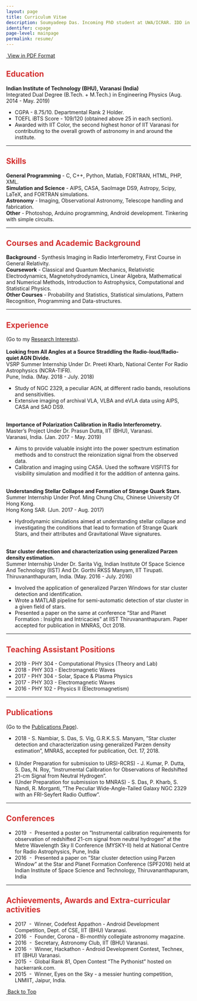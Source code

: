 ```yaml
---
layout: page
title: Curriculum Vitae
description: Soumyadeep Das. Incoming PhD student at UWA/ICRAR. IDD in Engineering Physis, IIT Varanasi (India). Interested in Multiwavelength AGN research and Radio Interferometry.
identifer: cvpage
page-level: mainpage
permalink: resume/
---
```


<a href="{{ 'assets/docs/SoumyadeepDasCV.pdf' | absolute_url }}" class = "button special icon fa-file-pdf-o" target="_blank" rel="noopener noreferrer" >&nbsp;View in PDF Format</a>
<br>
<a name="top"></a>
<h2 style="color:#d32f2f;">Education</h2> 
<b>Indian Institute of Technology (BHU), Varanasi (India)</b> <br>
Integrated Dual Degree (B.Tech. + M.Tech.) in Engineering Physics (Aug. 2014 - May. 2019)
 <ul>
  <li>CGPA - 8.75/10. Departmental Rank 2 Holder.</li>
  <li>TOEFL iBTS Score - 109/120 (obtained above 25 in each section).</li>
  <li>Awarded with IIT Color, the second highest honor of IIT Varanasi for contributing to the overall growth of astronomy in and around the institute.</li>
</ul> 
<hr style="width:100%"> 
<h2 style="color:#d32f2f;">Skills</h2> 

<b>General Programming</b> - C, C++, Python, Matlab, FORTRAN, HTML, PHP, XML.<br>
<b>Simulation and Science</b> - AIPS, CASA, SaoImage DS9, Astropy, Scipy, LaTeX, and FORTRAN simulations.<br>
<b>Astronomy</b> - Imaging, Observational Astronomy, Telescope handling and fabrication.<br>
<b>Other</b> - Photoshop, Arduino programming, Android development. Tinkering with simple circuits.
<hr style="width:100%"> 

<h2 style="color:#d32f2f;">Courses and Academic Background</h2> 
<b>Background</b> - Synthesis Imaging in Radio Interferometry, First Course in General Relativity. <br>
<b>Coursework</b> - Classical and Quantum Mechanics, Relativistic Electrodynamics, Magnetohydrodynamics, Linear Algebra, Mathematical and
Numerical Methods, Introduction to Astrophysics, Computational and Statistical Physics.<br>
<b>Other Courses</b> - Probability and Statistics, Statistical simulations, Pattern Recognition, Programming and Data-structures.<br>
<hr style="width:100%"> 

<h2 style="color:#d32f2f;">Experience</h2> 
(Go to my <a href="{{ 'research' | absolute_url }}">Research Interests</a>).<br><br>
<b>Looking from All Angles at a Source Straddling the Radio-loud/Radio-quiet AGN Divide.</b><br>
VSRP Summer Internship Under Dr. Preeti Kharb, National Center For Radio Astrophysics (NCRA-TIFR).<br>
Pune, India. (May. 2018 - July. 2018)
<ul>
  <li>Study of NGC 2329, a peculiar AGN, at different radio bands, resolutions and sensitivities.</li>
  <li>Extensive imaging of archival VLA, VLBA and eVLA data using AIPS, CASA and SAO DS9.</li>
</ul>
<br>
<b>Importance of Polarization Calibration in Radio Interferometry.</b><br>
Master’s Project Under Dr. Prasun Dutta, IIT (BHU), Varanasi.<br>
Varanasi, India. (Jan. 2017 - May. 2019)
<ul>
  <li>Aims to provide valuable insight into the power spectrum estimation methods and to construct the reionization signal from the observed data.</li>
  <li>Calibration and imaging using CASA. Used the software VISFITS for visibility simulation and modified it for the addition of antenna gains.</li>
</ul>
<br>
<b>Understanding Stellar Collapse and Formation of Strange Quark Stars.</b><br>
Summer Internship Under Prof. Ming Chung Chu, Chinese University Of Hong Kong.<br>
Hong Kong SAR. (Jun. 2017 - Aug. 2017)
<ul>
  <li>Hydrodynamic simulations aimed at understanding stellar collapse and investigating the conditions that lead to formation of Strange Quark
Stars, and their attributes and Gravitational Wave signatures.</li>
</ul>
<br>
<b>Star cluster detection and characterization using generalized Parzen density estimation.</b><br>
Summer Internship Under Dr. Sarita Vig, Indian Institute Of Space Science And Technology (IIST) And Dr. Gorthi RKSS Manyam, IIT Tirupati.<br>
Thiruvananthapuram, India. (May. 2016 - July. 2016)
<ul>
  <li>Involved the application of generalized Parzen Windows for star cluster detection and identification.</li>
  <li>Wrote a MATLAB pipeline for semi-automatic detection of star cluster in a given field of stars.</li>
  <li>Presented a paper on the same at conference ”Star and Planet Formation : Insights and Intricacies” at IIST Thiruvananthapuram. Paper accepted for publication in MNRAS, Oct 2018.</li>
</ul>

<hr style="width:100%"> 
<h2 style="color:#d32f2f;">Teaching Assistant Positions</h2> 
<ul>
<li>2019 - PHY 304 - Computational Physics (Theory and Lab)</li>
<li>2018 - PHY 303 - Electromagnetic Waves</li>
<li>2017 - PHY 304 - Solar, Space & Plasma Physics</li>
<li>2017 - PHY 303 - Electromagnetic Waves</li>
<li>2016 - PHY 102 - Physics II (Electromagnetism)</li>
</ul>
<hr style="width:100%"> 
<h2 style="color:#d32f2f;">Publications</h2> (Go to the <a href="{{ 'publications' | absolute_url }}">Publications Page</a>).<br>
<ul>
<li>2018&nbsp;-&nbsp;S. Nambiar, S. Das, S. Vig, G.R.K.S.S. Manyam, ”Star cluster detection and characterization using generalized Parzen density estimation”, MNRAS, accepted for publication, Oct. 17, 2018.</li>
<br>
<li>(Under Preparation for submission to URSI-RCRS)&nbsp;-&nbsp;J. Kumar, P. Dutta, S. Das, N. Roy, ”Instrumental Calibration for Observations of Redshifted 21-cm Signal from Neutral Hydrogen”.</li>
<li>(Under Preparation for submission to MNRAS)&nbsp;-&nbsp;S. Das, P. Kharb, S. Nandi, R. Morganti, ”The Peculiar Wide-Angle-Tailed Galaxy NGC 2329 with an FRI-Seyfert Radio Outflow”.</li>
</ul>
<hr style="width:100%"> 

<h2 style="color:#d32f2f;">Conferences</h2> 
<ul>
<li> 2019 &nbsp;- &nbsp;Presented a poster on ”Instrumental calibration requirements for observation of redshifted 21-cm signal from neutral hydrogen” at the Metre Wavelength Sky II Conference (MYSKY-II) held at National Centre for
Radio Astrophysics, Pune, India</li>
<li> 2016 &nbsp;-&nbsp; Presented a paper on ”Star cluster detection using Parzen Window” at the Star and Planet Formation Conference (SPF2016) held at Indian Institute of Space Science and Technology, Thiruvananthapuram, India</li>
</ul>

<hr style="width:100%"> 
<h2 style="color:#d32f2f;">Achievements, Awards and Extra-curricular activities</h2> 
<ul>
<li>2017 &nbsp;-&nbsp;  Winner, Codefest Appathon - Android Development Competition, Dept. of CSE, IIT (BHU) Varanasi.</li>
<li>2016 &nbsp;-&nbsp;  Founder, Corona - Bi-monthly collegiate astronomy magazine.</li>
<li>2016 &nbsp;-&nbsp;  Secretary, Astronomy Club, IIT (BHU) Varanasi.</li>
<li>2016 &nbsp;-&nbsp;  Winner, Hackathon - Android Development Contest, Technex, IIT (BHU) Varanasi.</li>
<li>2015 &nbsp;-&nbsp;  Global Rank 81, Open Contest ”The Pythonist” hosted on hackerrank.com.</li>
<li>2015 &nbsp;-&nbsp;  Winner, Eyes on the Sky - a messier hunting competition, LNMIIT, Jaipur, India.</li>
</ul>
<a href="#top" class="button icon fa-angle-double-up">&nbsp;Back to Top</a>